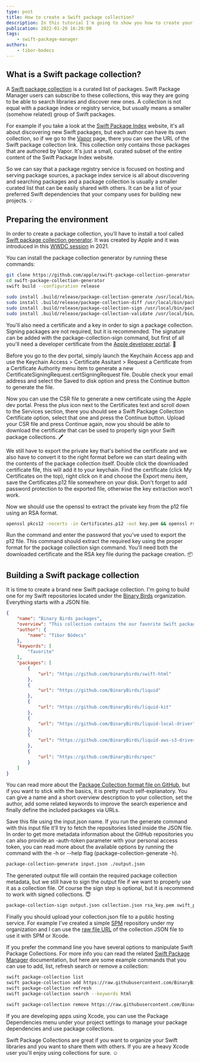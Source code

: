 ```yaml
---
type: post
title: How to create a Swift package collection?
description: In this tutorial I'm going to show you how to create your own package collection from your favorite Swift libraries.
publication: 2022-01-20 16:20:00
tags: 
    - swift-package-manager
authors:
    - tibor-bodecs
---
```


## What is a Swift package collection?

A [Swift package collection](https://github.com/apple/swift-evolution/blob/main/proposals/0291-package-collections.md) is a curated list of packages. Swift Package Manager users can subscribe to these collections, this way they are going to be able to search libraries and discover new ones. A collection is not equal with a package index or registry service, but usually means a smaller (somehow related) group of Swift packages.

For example if you take a look at the [Swift Package Index](https://swiftpackageindex.com/) website, it's all about discovering new Swift packages, but each author can have its own collection, so if we go to the [Vapor](https://swiftpackageindex.com/vapor) page, there you can see the URL of the Swift package collection link. This collection only contains those packages that are authored by Vapor. It's just a small, curated subset of the entire content of the Swift Package Index website.

So we can say that a package registry service is focused on hosting and serving package sources, a package index service is all about discovering and searching packages and a package collection is usually a smaller curated list that can be easily shared with others. It can be a list of your preferred Swift dependencies that your company uses for building new projects. 💡

## Preparing the environment

In order to create a package collection, you'll have to install a tool called [Swift package collection generator](https://github.com/apple/swift-package-collection-generator). It was created by Apple and it was introduced in this [WWDC session](https://developer.apple.com/videos/play/wwdc2021/10197/) in 2021.

You can install the package collection generator by running these commands:

```sh
git clone https://github.com/apple/swift-package-collection-generator
cd swift-package-collection-generator 
swift build --configuration release

sudo install .build/release/package-collection-generate /usr/local/bin/package-collection-generate
sudo install .build/release/package-collection-diff /usr/local/bin/package-collection-diff
sudo install .build/release/package-collection-sign /usr/local/bin/package-collection-sign
sudo install .build/release/package-collection-validate /usr/local/bin/package-collection-validate
```

You'll also need a certificate and a key in order to sign a package collection. Signing packages are not required, but it is recommended. The signature can be added with the package-collection-sign command, but first of all you'll need a developer certificate from the [Apple developer portal](https://developer.apple.com/account/resources/certificates/list). 🔨

Before you go to the dev portal, simply launch the Keychain Access app and use the Keychain Access > Certificate Assitant > Request a Certificate from a Certificate Authority menu item to generate a new CertificateSigningRequest.certSigningRequest file. Double check your email address and select the Saved to disk option and press the Continue button to generate the file.

Now you can use the CSR file to generate a new certificate using the Apple dev portal. Press the plus icon next to the Certificates text and scroll down to the Services section, there you should see a Swift Package Collection Certificate option, select that one and press the Continue button. Upload your CSR file and press Continue again, now you should be able to download the certificate that can be used to properly sign your Swift package collections. 🖊

We still have to export the private key that's behind the certificate and we also have to convert it to the right format before we can start dealing with the contents of the package collection itself. Double click the downloaded certificate file, this will add it to your keychain. Find the certificate (click My Certificates on the top), right click on it and choose the Export menu item, save the Certificates.p12 file somewhere on your disk. Don't forget to add password protection to the exported file, otherwise the key extraction won't work.

Now we should use the openssl to extract the private key from the p12 file using an RSA format.

```sh
openssl pkcs12 -nocerts -in Certificates.p12 -out key.pem && openssl rsa -in key.pem -out rsa_key.pem
```

Run the command and enter the password that you've used to export the p12 file. This command should extract the required key using the proper format for the package collection sign command. You'll need both the downloaded certificate and the RSA key file during the package creation. 📦

## Building a Swift package collection

It is time to create a brand new Swift package collection. I'm going to build one for my Swift repositories located under the [Binary Birds](https://github.com/binarybirds/) organization. Everything starts with a JSON file.

```json
{
    "name": "Binary Birds packages",
    "overview": "This collection contains the our favorite Swift packages.",
    "author": {
        "name": "Tibor Bödecs"
    },
    "keywords": [
        "favorite"
    ],
    "packages": [
        {
            "url": "https://github.com/binarybirds/swift-html"
        },
        {
            "url": "https://github.com/BinaryBirds/liquid"
        },
        {
            "url": "https://github.com/BinaryBirds/liquid-kit"
        },
        {
            "url": "https://github.com/BinaryBirds/liquid-local-driver"
        },
        {
            "url": "https://github.com/BinaryBirds/liquid-aws-s3-driver"
        },
        {
            "url": "https://github.com/BinaryBirds/spec"
        }
    ]
}
```

You can read more about the [Package Collection format file on GitHub](https://github.com/apple/swift-package-manager/blob/main/Sources/PackageCollectionsModel/Formats/v1.md), but if you want to stick with the basics, it is pretty much self-explanatory. You can give a name and a short overview description to your collection, set the author, add some related keywords to improve the search experience and finally define the included packages via URLs.

Save this file using the input.json name. If you run the generate command with this input file it'll try to fetch the repositories listed inside the JSON file. In order to get more metadata information about the GitHub repositories you can also provide an -auth-token parameter with your personal access token, you can read more about the available options by running the command with the -h or --help flag (package-collection-generate -h).

```sh
package-collection-generate input.json ./output.json
```

The generated output file will contain the required package collection metadata, but we still have to sign the output file if we want to properly use it as a collection file. Of course the sign step is optional, but it is recommend to work with signed collections. 😇

```sh
package-collection-sign output.json collection.json rsa_key.pem swift_package.cer
```

Finally you should upload your collection.json file to a public hosting service. For example I've created a simple [SPM](https://github.com/binarybirds/spm/) repository under my organization and I can use the [raw file URL](https://raw.githubusercontent.com/BinaryBirds/SPM/main/collection.json) of the collection JSON file to use it with SPM or Xcode.

If you prefer the command line you have several options to manipulate Swift Package Collections. For more info you can read the related [Swift Package Manager](https://github.com/apple/swift-package-manager/blob/main/Documentation/PackageCollections.md#remove-subcommand) documentation, but here are some example commands that you can use to add, list, refresh search or remove a collection:

```sh
swift package-collection list
swift package-collection add https://raw.githubusercontent.com/BinaryBirds/SPM/main/collection.json
swift package-collection refresh
swift package-collection search --keywords html

swift package-collection remove https://raw.githubusercontent.com/BinaryBirds/SPM/main/collection.json
```

If you are developing apps using Xcode, you can use the Package Dependencies menu under your project settings to manage your package dependencies and use package collections.

Swift Package Collections are great if you want to organize your Swift libraries and you want to share them with others. If you are a heavy Xcode user you'll enjoy using collections for sure. ☺️
